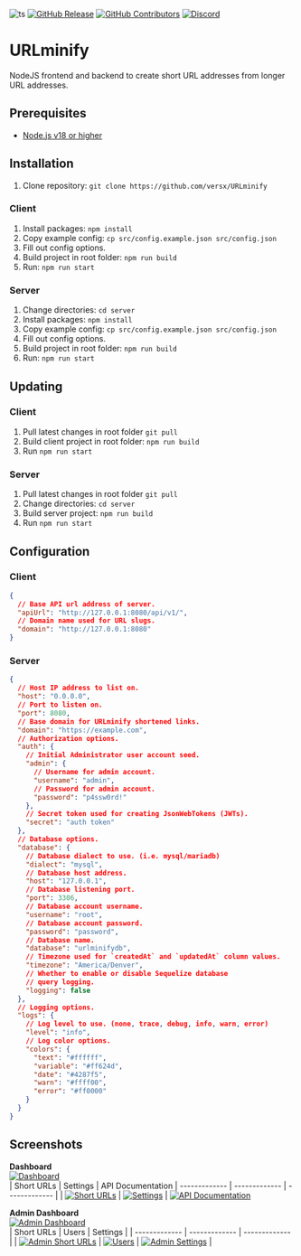 ![ts](https://badgen.net/badge/Built%20With/TypeScript/blue)
[![GitHub Release](https://img.shields.io/github/release/versx/DiscordGuildStats.svg)](https://github.com/versx/DiscordGuildStats/releases/)
[![GitHub Contributors](https://img.shields.io/github/contributors/versx/DiscordGuildStats.svg)](https://github.com/versx/DiscordGuildStats/graphs/contributors/)
[![Discord](https://img.shields.io/discord/552003258000998401.svg?label=&logo=discord&logoColor=ffffff&color=7389D8&labelColor=6A7EC2)](https://discord.gg/zZ9h9Xa)  

# URLminify
NodeJS frontend and backend to create short URL addresses from longer URL addresses.  


## Prerequisites
- [Node.js v18 or higher](https://nodejs.org/en/download)  


## Installation

1. Clone repository: `git clone https://github.com/versx/URLminify`  

### Client  
1. Install packages: `npm install`  
1. Copy example config: `cp src/config.example.json src/config.json`  
1. Fill out config options.  
1. Build project in root folder: `npm run build`  
1. Run: `npm run start`  

### Server  
1. Change directories: `cd server`  
1. Install packages: `npm install`  
1. Copy example config: `cp src/config.example.json src/config.json`  
1. Fill out config options.  
1. Build project in root folder: `npm run build`  
1. Run: `npm run start`  


## Updating  

### Client
1. Pull latest changes in root folder `git pull`  
1. Build client project in root folder: `npm run build`  
1. Run `npm run start`  

### Server
1. Pull latest changes in root folder `git pull`  
1. Change directories: `cd server`  
1. Build server project: `npm run build`  
1. Run `npm run start`  


## Configuration

### Client  
```json
{
  // Base API url address of server.
  "apiUrl": "http://127.0.0.1:8080/api/v1/",
  // Domain name used for URL slugs.
  "domain": "http://127.0.0.1:8080"
}
```

### Server
```json
{
  // Host IP address to list on.
  "host": "0.0.0.0",
  // Port to listen on.
  "port": 8080,
  // Base domain for URLminify shortened links.
  "domain": "https://example.com",
  // Authorization options.
  "auth": {
    // Initial Administrator user account seed.
    "admin": {
      // Username for admin account.
      "username": "admin",
      // Password for admin account.
      "password": "p4ssw0rd!"
    },
    // Secret token used for creating JsonWebTokens (JWTs).
    "secret": "auth token"
  },
  // Database options.
  "database": {
    // Database dialect to use. (i.e. mysql/mariadb)
    "dialect": "mysql",
    // Database host address.
    "host": "127.0.0.1",
    // Database listening port.
    "port": 3306,
    // Database account username.
    "username": "root",
    // Database account password.
    "password": "password",
    // Database name.
    "database": "urlminifydb",
    // Timezone used for `createdAt` and `updatedAt` column values.
    "timezone": "America/Denver",
    // Whether to enable or disable Sequelize database
    // query logging.
    "logging": false
  },
  // Logging options.
  "logs": {
    // Log level to use. (none, trace, debug, info, warn, error)
    "level": "info",
    // Log color options.
    "colors": {
      "text": "#ffffff",
      "variable": "#ff624d",
      "date": "#4287f5",
      "warn": "#ffff00",
      "error": "#ff0000"
    }
  }
}
```

## Screenshots  
**Dashboard**  
[![Dashboard](.github/images/dashboard.png)](.github/images/dashboard.png)  
| Short URLs | Settings | API Documentation
| ------------- | ------------- | ------------- |
| <a href="https://raw.githubusercontent.com/versx/URLminify/master/.github/images/urls.png">![Short URLs](.github/images/urls.png)</a> | <a href="https://raw.githubusercontent.com/versx/URLminify/master/.github/images/settings.png">![Settings](.github/images/settings.png)</a> | <a href="https://raw.githubusercontent.com/versx/URLminify/master/.github/images/api-docs.png">![API Documentation](.github/images/api-docs.png)</a>

**Admin Dashboard**  
[![Admin Dashboard](.github/images/admin-dashboard.png)](.github/images/admin-dashboard.png)  
| Short URLs  | Users | Settings |
| ------------- | ------------- | ------------- |
| <a href="https://raw.githubusercontent.com/versx/URLminify/master/.github/images/admin-urls.png">![Admin Short URLs](.github/images/admin-urls.png)</a> | <a href="https://raw.githubusercontent.com/versx/URLminify/master/.github/images/admin-users.png">![Users](.github/images/admin-users.png)</a> | <a href="https://raw.githubusercontent.com/versx/URLminify/master/.github/images/admin-settings.png">![Admin Settings](.github/images/admin-settings.png)</a> |
